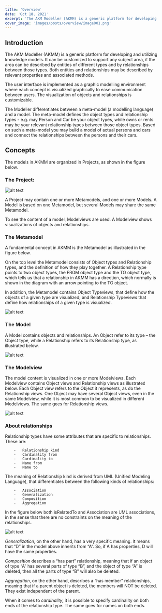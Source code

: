 ```yaml
---
title: 'Overview'
date: 'Oct 18, 2021'
excerpt: 'The AKM Modeller (AKMM) is a generic platform for developing and utilizing knowledge models. It can be customized to support any subject area, if the area can be described by entities of different types and by relationships between those types.'
cover_image: 'images/posts/overview/image001.png'
---
```


## Introduction

The AKM Modeller (AKMM) is a generic platform for developing and utilizing knowledge models. It can be customized to support any subject area, if the area can be described by entities of different types and by relationships between those types. Both entities and relationships may be described by relevant properties and associated methods.

The user interface is implemented as a graphic modelling environment where each concept is visualized graphically to ease communication between users. The visualization of objects and relationships is customizable.
 
The Modeller differentiates between a meta-model (a modelling language) and a model. The meta-model defines the object types and relationship types - e.g. may Person and Car be your object types, while owns or rents may be your relevant relationship types between those object types. Based on such a meta-model you may build a model of actual persons and cars and connect the relationships between the persons and their cars.

## Concepts

The models in AKMM are organized in Projects, as shown in the figure below.

### The Project:

![alt text](/images/posts/overview/image001.png)

A Project may contain one or more Metamodels, and one or more Models. 
A Model is based on one Metamodel, but several Models may share the same Metamodel. 

To see the content of a model, Modelviews are used. A Modelview shows visualizations of objects and relationships.

### The Metamodel

A fundamental concept in AKMM is the Metamodel as illustrated in the figure below.

On the top level the Metamodel consists of Object types and Relationship types, and the definition of how they play together. 
A Relationship type points to two object types, the FROM object type and the TO object type, which tells us that a relationship in AKMM has a direction, which normally is shown in the diagram with an arrow pointing to the TO object.

In addition, the Metamodel contains Object Typeviews, that define how the objects of a given type are visualized, and Relationship Typeviews that define how relationships of a given type is visualized.

![alt text](/images/posts/overview/image002.png)

### The Model

A Model contains objects and relationships. An Object refer to its type – the Object type, while a Relationship refers to its Relationship type, as illustrated below. 

![alt text](/images/posts/overview/image003.png)

### The Modelview

The model content is visualized in one or more Modelviews. Each Modelview contains Object views and Relationship views as illustrated below. Each Object view refers to the Object it represents, as do the Relationship views. 
One Object may have several Object views, even in the same Modelview, while it is most common to be visualized in different Modelviews. The same goes for Relationship views. 

![alt text](/images/posts/overview/image004.png)
 
### About relationships

Relationship types have some attributes that are specific to relationships.
These are:

        -	Relationship kind
        -	Cardinality from
        -	Cardinality to
        -	Name from
        -	Name to

The meaning of Relationship kind is derived from UML (Unified Modeling Language), that differentiates between the following kinds of relationships:

        -	Association
        -	Generalization
        -	Composition
        -	Aggregation

In the figure below both isRelatedTo and Association are UML associations, in the sense that there are no constraints on the meaning of the relationships. 

 ![alt text](/images/posts/overview/image005.png)

*Generalization*, on the other hand, has a very specific meaning. It means that “D” in the model above inherits from “A”. So, if A has properties, D will have the same properties.

*Composition* describes a “has part” relationship, meaning that if an object of type “A” has several parts of type “B”, and the object of type “A” is deleted, then all the parts of type “B” will also be deleted. 

*Aggregation*, on the other hand, describes a “has member” relationships, meaning that if a parent object is deleted, the members will NOT be deleted. They exist independent of the parent. 

When it comes to *cardinality*, it is possible to specify cardinality on both ends of the relationship type. The same goes for names on both ends. 

 

